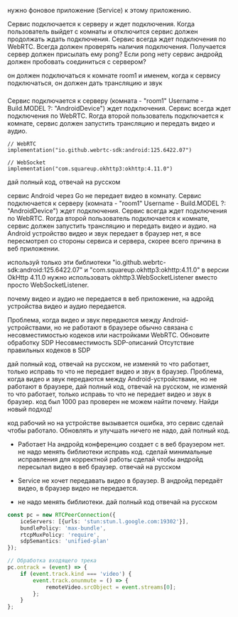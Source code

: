 нужно фоновое приложение (Service) к этому приложению.

Сервис подключается к серверу и ждет подключения. Когда пользователь выйдет с комнаты и отключится сервис должен
продолжать ждать подключения.
Сервис всегда ждет подключения по WebRTC. Всегда должен проверять наличия подключения.
Получается сервер должен присылать ему pong? Если pong нету сервис андройд должен пробовать соединиться с сервером?

он должен подключаться к комнате room1 и именем, когда к сервису подключаться, он должен дать трансляцию и звук

###

Сервис подключается к серверу (комната - "room1" Username - Build.MODEL ?: "AndroidDevice") ждет подключения.
Сервис всегда ждет подключения по WebRTC. Rогда второй пользователь подключается к комнате,
сервис должен запустить трансляцию и передать видео и аудио.

    // WebRTC
    implementation("io.github.webrtc-sdk:android:125.6422.07")

    // WebSocket
    implementation("com.squareup.okhttp3:okhttp:4.11.0")

дай полный код, отвечай на русском

сервис Android через Go не передает видео в комнату.
Сервис подключается к серверу (комната - "room1" Username - Build.MODEL ?: "AndroidDevice") ждет подключения.
Сервис всегда ждет подключения по WebRTC. Rогда второй пользователь подключается к комнате,
сервис должен запустить трансляцию и передать видео и аудио.
на Android устройство видео и звук передает в браузер нет, я все пересмотрел со стороны сервиса и сервера, скорее всего причина в веб приложении.

используй только эти библиотеки "io.github.webrtc-sdk:android:125.6422.07" и "com.squareup.okhttp3:okhttp:4.11.0"
в версии OkHttp 4.11.0 нужно использовать okhttp3.WebSocketListener вместо просто WebSocketListener.

почему видео и аудио не передается в веб приложение, на адройд устройства видео и аудио передается.

Проблема, когда видео и звук передаются между Android-устройствами, но не работают в браузере
обычно связана с несовместимостью кодеков или настройками WebRTC. Обновите обработку SDP
Несовместимость SDP-описаний
Отсутствие правильных кодеков в SDP

дай полный код, отвечай на русском, не изменяй то что работает, только исправь то что не передает видео и звук в браузер.
Проблема, когда видео и звук передаются между Android-устройствами, но не работают в браузере, дай полный код, отвечай на русском, не изменяй то что работает, только исправь то что не передает видео и звук в браузер. код был 1000 раз проверен не можем найти почему. Найди новый подход!

код рабочий но на устройстве вызывается ошибка, это сервис
  сделай чтобы работало. Обновлять и улучшать ничего не надо, дай полный код.
- Работает На андройд конференцию создает с в веб браузером нет.
  не надо менять библиотеки исправь код. 
  сделай минимальные исправления для корректной работы сделай чтобы андройд пересылал видео в веб браузер. отвечай на русском

- Service не хочет передавать видео в браузер. В андройд передаёт видео, в браузер видео не передается.
- не надо менять библиотеки. дай полный код отвечай на русском

```ts
const pc = new RTCPeerConnection({
    iceServers: [{urls: 'stun:stun.l.google.com:19302'}],
    bundlePolicy: 'max-bundle',
    rtcpMuxPolicy: 'require',
    sdpSemantics: 'unified-plan'
});

// Обработка входящего трека
pc.ontrack = (event) => {
    if (event.track.kind === 'video') {
        event.track.onunmute = () => {
            remoteVideo.srcObject = event.streams[0];
        };
    }
};
```